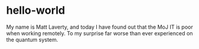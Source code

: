 # hello-world


My name is Matt Laverty, and today I have found out that the MoJ IT is poor when working remotely. To my surprise far worse than ever experienced on the quantum system.
